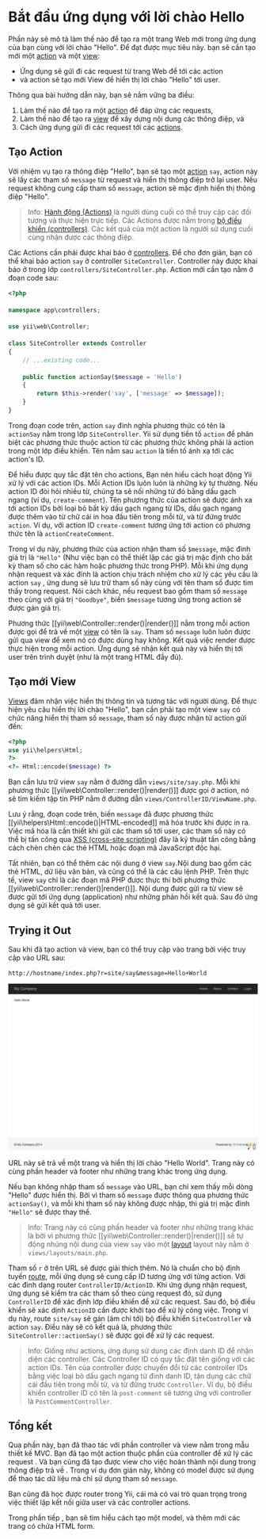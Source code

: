 Bắt đầu ứng dụng với lời chào Hello
============

Phần này sẽ mô tả làm thế nào để tạo ra một trang Web mới trong ứng dụng của bạn cùng với lời chào "Hello".
Để đạt được mục tiêu này. bạn sẽ cần tạo mới một [action](structure-controllers.md#creating-actions) và
một [view](structure-views.md):

* Ứng dụng sẽ gửi đi các request từ trang Web để tới các action
* và action sẽ tạo mới View để hiển thị lời chào "Hello" tới user.

Thông qua bài hướng dẫn này, bạn sẽ nắm vững ba điều:

1. Làm thế nào để tạo ra một [action](structure-controllers.md) để đáp ứng các requests,
2. Làm thế nào để tạo ra [view](structure-views.md) để xây dựng nội dung các thông điệp, và
3. Cách ứng dụng gửi đi các request tới các [actions](structure-controllers.md#creating-actions).


Tạo Action <span id="creating-action"></span>
------------------

Với nhiệm vụ tạo ra thông điệp "Hello", bạn sẽ tạo một  [action](structure-controllers.md#creating-actions) `say`, action này 
sẽ lấy các tham số `message` từ request và hiển thị thông điệp trở lại user. Nếu request không cung cấp tham số `message`, 
action sẽ mặc định hiển thị thông điệp  "Hello".

> Info: [Hành động (Actions)](structure-controllers.md#creating-actions) là người dùng cuối có thể truy cập các đối tượng và thực hiện trực tiếp.
 Các Actions được nằm trong [bộ điều khiển (controllers)](structure-controllers.md).
 Các kết quả của một action là người sử dụng cuối cùng nhận được các thông điệp.

Các Actions cần phải được khai báo ở [controllers](structure-controllers.md). Để cho đơn giản, bạn có thể khai báo
action  `say` ở controller `SiteController`. Controller này được khai báo ở trong 
lớp `controllers/SiteController.php`. Action mới cần tạo nằm ở đoạn code sau:

```php
<?php

namespace app\controllers;

use yii\web\Controller;

class SiteController extends Controller
{
    // ...existing code...

    public function actionSay($message = 'Hello')
    {
        return $this->render('say', ['message' => $message]);
    }
}
```

Trong đoạn code trên,  action `say` đinh nghĩa phương thức có tên là `actionSay` nằm trong lớp `SiteController`.
Yii sử dụng tiền tố `action` để phân biệt các phương thức thuộc action từ các phương thức không phải là action trong một lớp điều khiển.
Tên nằm sau `action` là tiền tố ánh xạ tới các action's ID.

Để hiểu được quy tắc đặt tên cho actions, Bạn nên hiểu cách hoạt động Yii xử lý với các action IDs. Mỗi Action IDs luôn luôn là những ký tự 
thường. Nếu action ID đòi hỏi nhiều từ, chúng ta sẽ nối những từ đó bằng dấu gạch ngang (ví dụ, `create-comment`). Tên phương thức của action 
sẽ được ánh xa tới action IDs bởi loại bỏ bất kỳ dấu gạch ngang từ IDs, dấu gạch ngang được thêm vào từ chữ cái in hoa đầu tiên trong mỗi từ, và từ đứng trước `action`. Ví dụ,
với action ID `create-comment` tương ứng tới action có phương thức tên là `actionCreateComment`.

Trong ví dụ này, phương thức của action nhận tham số `$message`, mặc đinh giá trị là `"Hello"` (Như việc bạn có thể thiết
lập các giá trị mặc định cho bất kỳ tham số cho các hàm hoặc phương thức trong PHP). Mỗi khi ứng dụng
nhận request và xác đinh là action chịu trách nhiệm cho xử lý các yêu cầu là action `say` , ứng dung
sẽ lưu trữ tham số này cùng với tên tham số được tìm thấy trong request. Nói cách khác, nếu request bao gồm
tham số `message` theo cùng với giá trị `"Goodbye"`, biến `$message` tương ứng trong action sẽ được gán giá trị.

Phương thức [[yii\web\Controller::render()|render()]] nằm trong mỗi action được gọi để trả về một [view](structure-views.md)
có tên là `say`. Tham số `message` luôn luôn được gửi qua view để xem nó có được dùng hay không. Kết quả việc render được
thực hiện trong mỗi action. Ứng dụng sẽ nhận kết quả này và hiển thị tới user trên trình duyệt (như là một trang HTML đầy đủ). 


Tạo mới View <span id="creating-view"></span>
---------------

[Views](structure-views.md) đảm nhận việc hiển thị thông tin và tương tác với người dùng. Để thực hiện yêu câu hiển thị
lời chào "Hello", bạn cần phải tạo một view `say` có chức năng hiển thị tham số `message`, tham số này được nhận từ action gửi đến:

```php
<?php
use yii\helpers\Html;
?>
<?= Html::encode($message) ?>
```

Bạn cần lưu trữ view `say` nằm ở đường dẫn `views/site/say.php`. Mỗi khi phương thức [[yii\web\Controller::render()|render()]]
được gọi ở action, nó sẽ tìm kiếm tập tin PHP nằm ở đường dẫn `views/ControllerID/ViewName.php`.

Lưu ý rằng, đoạn code trên, biến `message` đã được phương thức [[yii\helpers\Html::encode()|HTML-encoded]]
mã hóa trước khi được in ra. Việc mã hóa là cần thiết khi gửi các tham số tới user, các tham số này có thể bị tấn công qua
[XSS (cross-site scripting)](http://en.wikipedia.org/wiki/Cross-site_scripting) đây là kỹ thuật tấn công bằng cách chèn chèn các 
thẻ HTML hoặc đoạn mã JavaScript độc hại.

Tất nhiên, bạn có thể thêm các nội dung ở view `say`.Nội dung bao gồm các thẻ HTML, dữ liệu văn bản, và cũng có thể là các câu lệnh PHP.
Trên thực tế, view `say` chỉ là các đoạn mã PHP được thực thi bởi phương thức [[yii\web\Controller::render()|render()]].
Nội dung được gửi ra từ view sẽ được gửi tới ứng dụng (application) như những phản hồi kết quả. 
Sau đó ứng dụng sẽ gửi kết quả tới user.


Trying it Out <span id="trying-it-out"></span>
-------------

Sau khi đã tạo action và view, bạn có thể truy cập vào trang bởi việc truy cập vào URL sau:

```
http://hostname/index.php?r=site/say&message=Hello+World
```

![Hello World](images/start-hello-world.png)

URL này sẽ trả về một trang và hiển thị lời chào "Hello World". Trang này có cùng phần header và footer như những trang khác trong ứng dụng. 

Nếu bạn không nhập tham số `message` vào URL, bạn chỉ xem thấy mỗi dòng "Hello" được hiển thị. Bởi vì tham số `message` được thông qua phương thức `actionSay()`, và mỗi khi tham số này không được nhập,
thì giá trị mặc đinh `"Hello"` sẽ được thay thế.

> Info: Trang này có cùng phần header và footer như những trang khác là bởi vì phương thức [[yii\web\Controller::render()|render()]]
  sẽ tự động nhúng nội dung của view `say` vào một [layout](structure-views.md#layouts) layout này nằm ở `views/layouts/main.php`.

Tham số `r` ở trên URL sẽ được giải thích thêm. Nó là chuẩn cho bộ định tuyến [route](runtime-routing.md), mỗi ứng dụng sẽ cung cấp ID
tương ứng với từng action. Với các đinh dạng router `ControllerID/ActionID`. Khi ứng dụng nhận request, ứng dụng sẽ kiểm tra các tham số 
theo cùng request đó, sử dụng `ControllerID` để xác định lớp điều khiển để xử các request. Sau đó, bộ điều khiển sẽ
xác dịnh `ActionID` cần được khởi tạo để xử lý công việc. Trong ví dụ này, route `site/say`
sẽ gán (ám chỉ tới) bộ điều khiển `SiteController` và action `say`. Điều này sẽ có kết quả là, phương thức `SiteController::actionSay()` sẽ được gọi để xử lý các request.

> Info: Giống như actions, ứng dụng sử dụng các định danh ID để nhận diện các controller. Các Controller ID
  có quy tắc đặt tên giống với các action IDs. Tên của controller được chuyển đổi từ các controller IDs 
  bằng việc loại bỏ dấu gạch ngang từ đinh danh ID, tận dụng các chữ cái đầu tiên trong mỗi từ,
  và từ đứng trước `Controller`. Ví dụ, bộ điều khiển controller ID có tên là `post-comment` sẽ tương ứng
  với controller là `PostCommentController`.


Tổng kết <span id="summary"></span>
-------

Qua phần này, bạn đã thao tác với phần controller và view nằm trong mẫu thiết kế MVC.
Bạn đã tạo một action thuộc phần của controller để xử lý các request . Và bạn cũng đã tạo được view cho việc 
hoàn thành nội dung trong thông điệp trả về . Trong ví dụ đơn giản này, không có model được sử dụng để thao tác dữ liệu mà chỉ sử dụng tham số `message`.

Bạn cũng đã học được router trong Yii, cái mà có vai trò quan trọng trong việc thiết lập kết nối giữa user và các controller actions.

Trong phần tiếp , bạn sẽ tìm hiểu cách tạo một model, và thêm mới các trang có chứa HTML form.
